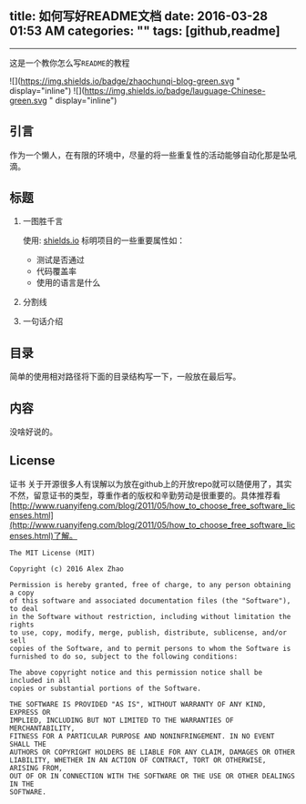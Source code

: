 title: 如何写好README文档
date: 2016-03-28 01:53 AM
categories: ""
tags: [github,readme]
---

---
这是一个教你怎么写`README`的教程

![](https://img.shields.io/badge/zhaochunqi-blog-green.svg " display="inline") ![](https://img.shields.io/badge/lauguage-Chinese-green.svg " display="inline")

<!--more-->
## 引言

作为一个懒人，在有限的环境中，尽量的将一些重复性的活动能够自动化那是坠吼滴。

## 标题

1. 一图胜千言

	使用: [shields.io](http://shields.io) 标明项目的一些重要属性如：

	* 测试是否通过
	* 代码覆盖率
	* 使用的语言是什么

2. 分割线

3. 一句话介绍

## 目录

简单的使用相对路径将下面的目录结构写一下，一般放在最后写。

## 内容

没啥好说的。

## License

证书 关于开源很多人有误解以为放在github上的开放repo就可以随便用了，其实不然，留意证书的类型，尊重作者的版权和辛勤劳动是很重要的。具体推荐看 [http://www.ruanyifeng.com/blog/2011/05/how_to_choose_free_software_licenses.html](http://www.ruanyifeng.com/blog/2011/05/how_to_choose_free_software_licenses.html)了解。

```
The MIT License (MIT)

Copyright (c) 2016 Alex Zhao

Permission is hereby granted, free of charge, to any person obtaining a copy
of this software and associated documentation files (the "Software"), to deal
in the Software without restriction, including without limitation the rights
to use, copy, modify, merge, publish, distribute, sublicense, and/or sell
copies of the Software, and to permit persons to whom the Software is
furnished to do so, subject to the following conditions:

The above copyright notice and this permission notice shall be included in all
copies or substantial portions of the Software.

THE SOFTWARE IS PROVIDED "AS IS", WITHOUT WARRANTY OF ANY KIND, EXPRESS OR
IMPLIED, INCLUDING BUT NOT LIMITED TO THE WARRANTIES OF MERCHANTABILITY,
FITNESS FOR A PARTICULAR PURPOSE AND NONINFRINGEMENT. IN NO EVENT SHALL THE
AUTHORS OR COPYRIGHT HOLDERS BE LIABLE FOR ANY CLAIM, DAMAGES OR OTHER
LIABILITY, WHETHER IN AN ACTION OF CONTRACT, TORT OR OTHERWISE, ARISING FROM,
OUT OF OR IN CONNECTION WITH THE SOFTWARE OR THE USE OR OTHER DEALINGS IN THE
SOFTWARE.
```







